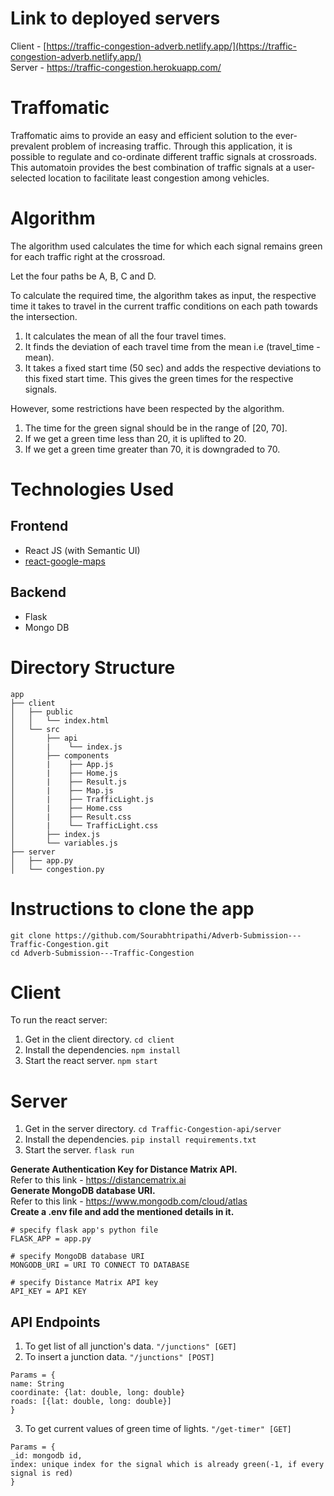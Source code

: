# Link to deployed servers
Client - [https://traffic-congestion-adverb.netlify.app/](https://traffic-congestion-adverb.netlify.app/)  
Server - https://traffic-congestion.herokuapp.com/

# Traffomatic

Traffomatic aims to provide an easy and efficient solution to the ever-prevalent problem of increasing traffic. Through this application, it is possible to regulate and co-ordinate different traffic signals at crossroads. This automatoin provides the best combination of traffic signals at a user-selected location to facilitate least congestion among vehicles. 

# Algorithm

The algorithm used calculates the time for which each signal remains green for each traffic right at the crossroad.

Let the four paths be A, B, C and D.  

To calculate the required time, the algorithm takes as input, the respective time it takes to travel in the current traffic conditions on each path towards the intersection.

1. It calculates the mean of all the four travel times.
2. It finds the deviation of each travel time from the mean i.e (travel_time - mean).
3. It takes a fixed start time (50 sec) and adds the respective deviations to this fixed start time. This gives the green times for the respective signals.

However, some restrictions have been respected by the algorithm.
1. The time for the green signal should be in the range of [20, 70].
2. If we get a green time less than 20, it is uplifted to 20.
3. If we get a green time greater than 70,  it is downgraded to 70.

# Technologies Used
## Frontend

 - React JS (with Semantic UI)
 - [react-google-maps](https://tomchentw.github.io/react-google-maps/)

## Backend

 - Flask
 - Mongo DB

# Directory Structure

```
app
├── client
│   ├── public
│   │   └── index.html
│   └── src
│       ├── api
│       |    └── index.js
│       ├── components
│       |    ├── App.js
│       |    ├── Home.js
│       |    ├── Result.js
│       |    ├── Map.js
│       |    ├── TrafficLight.js
│       |    ├── Home.css
│       |    ├── Result.css
│       |    └── TrafficLight.css
│       ├── index.js
│       └── variables.js
├── server
│   ├── app.py
│   └── congestion.py
```
# Instructions to clone the app

``` git clone https://github.com/Sourabhtripathi/Adverb-Submission---Traffic-Congestion.git ```  
```cd Adverb-Submission---Traffic-Congestion```
# Client
To run the react server: 
1. Get in the client directory.
	```cd client```
2. Install the dependencies.
	```npm install```
3. Start the react server.
	```npm start```
# Server
1. Get in the server directory.
`cd Traffic-Congestion-api/server`
2. Install the dependencies.
`pip install requirements.txt`
3. Start the server.
`flask run`

**Generate Authentication Key for Distance Matrix API.**  
Refer to this link - <https://distancematrix.ai>  
**Generate MongoDB database URI.**  
Refer to this link - <https://www.mongodb.com/cloud/atlas>  
**Create a .env file and add the mentioned details in it.**
```
# specify flask app's python file
FLASK_APP = app.py

# specify MongoDB database URI
MONGODB_URI = URI TO CONNECT TO DATABASE

# specify Distance Matrix API key
API_KEY = API KEY
```
## API Endpoints

1. To get list of all junction's data.
```"/junctions" [GET]```
2.  To insert a junction data.
```"/junctions" [POST]```
```
Params = {
name: String
coordinate: {lat: double, long: double}
roads: [{lat: double, long: double}]
}
```
3. To get current values of green time of lights.
```"/get-timer" [GET]```
```
Params = {
_id: mongodb id,
index: unique index for the signal which is already green(-1, if every signal is red)
}
```
